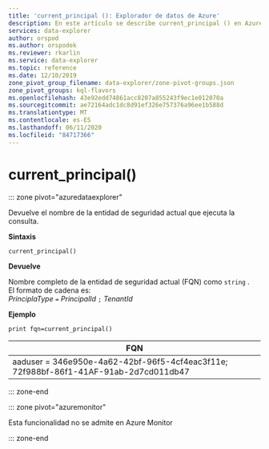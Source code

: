 ```yaml
---
title: 'current_principal (): Explorador de datos de Azure'
description: En este artículo se describe current_principal () en Azure Explorador de datos.
services: data-explorer
author: orspod
ms.author: orspodek
ms.reviewer: rkarlin
ms.service: data-explorer
ms.topic: reference
ms.date: 12/10/2019
zone_pivot_group_filename: data-explorer/zone-pivot-groups.json
zone_pivot_groups: kql-flavors
ms.openlocfilehash: 43e92edd74861acc8207a855243f9ec1e012070a
ms.sourcegitcommit: ae72164adc1dc8d91ef326e757376a96ee1b588d
ms.translationtype: MT
ms.contentlocale: es-ES
ms.lasthandoff: 06/11/2020
ms.locfileid: "84717366"
---
```

# <a name="current_principal"></a>current_principal()

::: zone pivot="azuredataexplorer"

Devuelve el nombre de la entidad de seguridad actual que ejecuta la consulta.

**Sintaxis**

`current_principal()`

**Devuelve**

Nombre completo de la entidad de seguridad actual (FQN) como `string` .  
El formato de cadena es:  
*PrinciplaType* `=` *PrincipalId* `;` *TenantId*

**Ejemplo**

<!-- csl: https://help.kusto.windows.net/Samples -->
```kusto
print fqn=current_principal()
```

|FQN|
|---|
|aaduser = 346e950e-4a62-42bf-96f5-4cf4eac3f11e; 72f988bf-86f1-41AF-91ab-2d7cd011db47|

::: zone-end

::: zone pivot="azuremonitor"

Esta funcionalidad no se admite en Azure Monitor

::: zone-end
